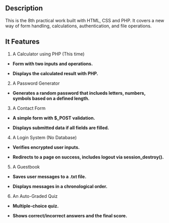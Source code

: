 ## Description

This is the 8th practical work built with HTML, CSS and PHP. It covers a new way of form handling, calculations, authentication, and file operations.

## It Features

1. A Calculator using PHP (This time)

- **Form with two inputs and operations.**

- **Displays the calculated result with PHP.**

2. A Password Generator

- **Generates a random password that inclueds letters, numbers, symbols based on a defined length.**

3. A Contact Form

- **A simple form with $_POST validation.**

- **Displays submitted data if all fields are filled.**

4. A Login System (No Database)

- **Verifies encrypted user inputs.**

- **Redirects to a page on success, includes logout via session_destroy().**

5. A Guestbook

- **Saves user messages to a .txt file.**

- **Displays messages in a chronological order.**

6. An Auto-Graded Quiz

- **Multiple-choice quiz.**

- **Shows correct/incorrect answers and the final score.**